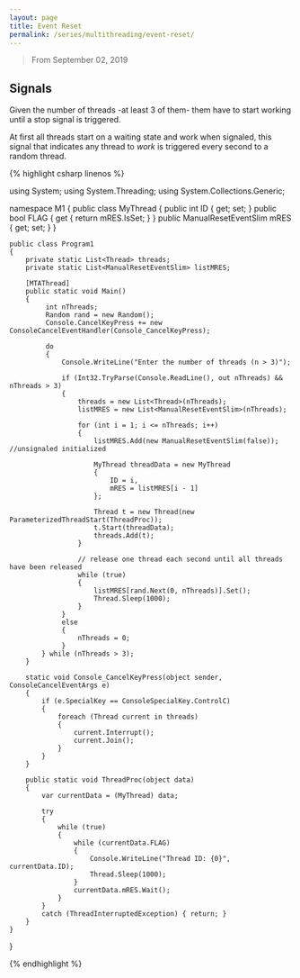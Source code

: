 ```yaml
---
layout: page
title: Event Reset
permalink: /series/multithreading/event-reset/
---
```

> From September 02, 2019

## Signals
Given the number of threads -at least 3 of them- them have to start working until a stop signal is triggered. 

At first all threads start on a waiting state and work when signaled, this signal that indicates any thread to *work*  is triggered every second to a random thread.

{% highlight csharp linenos %}

using System;
using System.Threading;
using System.Collections.Generic;

namespace M1
{
    public class MyThread
    {
        public int ID { get; set; }
        public bool FLAG { get { return mRES.IsSet; } }
        public ManualResetEventSlim mRES { get; set; }
    }

    public class Program1
    {
        private static List<Thread> threads;
        private static List<ManualResetEventSlim> listMRES;

        [MTAThread]
        public static void Main()
        {
             int nThreads;
             Random rand = new Random();
             Console.CancelKeyPress += new ConsoleCancelEventHandler(Console_CancelKeyPress);

             do
             {
                 Console.WriteLine("Enter the number of threads (n > 3)");

                 if (Int32.TryParse(Console.ReadLine(), out nThreads) && nThreads > 3)
                 {
                     threads = new List<Thread>(nThreads);
                     listMRES = new List<ManualResetEventSlim>(nThreads);

                     for (int i = 1; i <= nThreads; i++)
                     {
                         listMRES.Add(new ManualResetEventSlim(false)); //unsignaled initialized
                        
                         MyThread threadData = new MyThread
                         {
                             ID = i,
                             mRES = listMRES[i - 1]
                         };

                         Thread t = new Thread(new ParameterizedThreadStart(ThreadProc));
                         t.Start(threadData);
                         threads.Add(t);
                     }
                    
                     // release one thread each second until all threads have been released
                     while (true)
                     {
                         listMRES[rand.Next(0, nThreads)].Set();
                         Thread.Sleep(1000);
                     }
                 }
                 else
                 {
                     nThreads = 0;
                 }
            } while (nThreads > 3);
        }
     
        static void Console_CancelKeyPress(object sender, ConsoleCancelEventArgs e)
        {
            if (e.SpecialKey == ConsoleSpecialKey.ControlC)
            {
                foreach (Thread current in threads)
                {
                    current.Interrupt();
                    current.Join();
                }
            }
        }

        public static void ThreadProc(object data)
        {
            var currentData = (MyThread) data;

            try
            {
                while (true)
                {
                    while (currentData.FLAG)
                    {
                        Console.WriteLine("Thread ID: {0}", currentData.ID);
                        Thread.Sleep(1000);
                    }
                    currentData.mRES.Wait();
                }
            }
            catch (ThreadInterruptedException) { return; }
        }
    }
}

{% endhighlight %}
